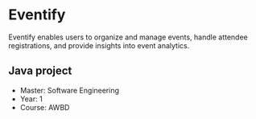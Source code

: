 # Eventify
Eventify enables users to organize and manage events, handle attendee registrations, and provide insights into event analytics. 


Java project
---------------
* Master: Software Engineering 
* Year: 1 
* Course: AWBD 
